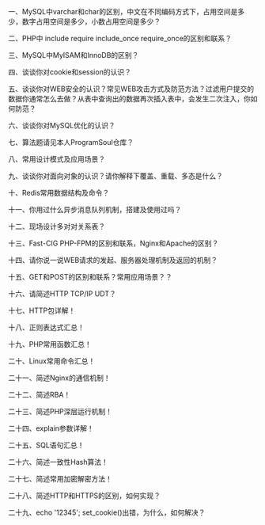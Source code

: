 一、MySQL中varchar和char的区别，中文在不同编码方式下，占用空间是多少，数字占用空间是多少，小数占用空间是多少？



二、PHP中 include require include_once require_once的区别和联系？



三、MySQL中MyISAM和InnoDB的区别？



四、谈谈你对cookie和session的认识？




五、谈谈你对WEB安全的认识？常见WEB攻击方式及防范方法？过滤用户提交的数据你通常怎么去做？从表中查询出的数据再次插入表中，会发生二次注入，你如何防范？





六、谈谈你对MySQL优化的认识？






七、算法题请见本人ProgramSoul仓库？






八、常用设计模式及应用场景？






九、谈谈你对面向对象的认识？请你解释下覆盖、重载、多态是什么？







十、Redis常用数据结构及命令？






十一、你用过什么异步消息队列机制，搭建及使用过吗？







十二、现场设计多对对关系表？








十三、Fast-CIG PHP-FPM的区别和联系，Nginx和Apache的区别？










十四、请你说一说WEB请求的发起、服务器处理机制及返回的机制？






十五、GET和POST的区别和联系？常用应用场景？？












十六、请简述HTTP TCP/IP UDT？









十七、HTTP包详解！ 








十八、正则表达式汇总！









十九、PHP常用函数汇总！








二十、Linux常用命令汇总！









二十一、简述Nginx的通信机制！











二十二、简述RBA！








二十三、简述PHP深层运行机制！






二十四、explain参数详解！






二十五、SQL语句汇总！






二十六、简述一致性Hash算法！








二十七、简述常用加密解密方法！











二十八、简述HTTP和HTTPS的区别，如何实现？







二十九、echo '12345'; set_cookie()出错，为什么，如何解决？







